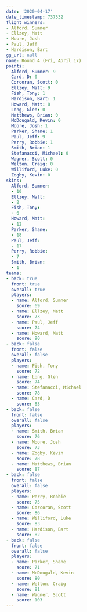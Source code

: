 ```yaml
---
date: '2020-04-17'
date_timestamp: 737532
flight_winners:
- Alford, Sumner
- Ellzey, Matt
- Moore, Josh
- Paul, Jeff
- Hardison, Bart
gg_url: null
name: Round 4 (Fri, April 17)
points:
  Alford, Sumner: 9
  Card, D: 0
  Corcoran, Scott: 0
  Ellzey, Matt: 9
  Fish, Tony: 1
  Hardison, Bart: 1
  Howard, Matt: 8
  Long, Glen: 0
  Matthews, Brian: 0
  McDougald, Kevin: 0
  Moore, Josh: 1
  Parker, Shane: 1
  Paul, Jeff: 9
  Perry, Robbie: 1
  Smith, Brian: 1
  Stefanacci, Michael: 0
  Wagner, Scott: 0
  Welton, Craig: 0
  Williford, Luke: 0
  Zogby, Kevin: 0
skins:
  Alford, Sumner:
  - 10
  Ellzey, Matt:
  - 2
  Fish, Tony:
  - 6
  Howard, Matt:
  - 12
  Parker, Shane:
  - 18
  Paul, Jeff:
  - 17
  Perry, Robbie:
  - 7
  Smith, Brian:
  - 1
teams:
- back: true
  front: true
  overall: true
  players:
  - name: Alford, Sumner
    score: 69
  - name: Ellzey, Matt
    score: 73
  - name: Paul, Jeff
    score: 74
  - name: Howard, Matt
    score: 90
- back: false
  front: false
  overall: false
  players:
  - name: Fish, Tony
    score: 72
  - name: Long, Glen
    score: 74
  - name: Stefanacci, Michael
    score: 78
  - name: Card, D
    score: 83
- back: false
  front: false
  overall: false
  players:
  - name: Smith, Brian
    score: 76
  - name: Moore, Josh
    score: 73
  - name: Zogby, Kevin
    score: 78
  - name: Matthews, Brian
    score: 87
- back: false
  front: false
  overall: false
  players:
  - name: Perry, Robbie
    score: 75
  - name: Corcoran, Scott
    score: 86
  - name: Williford, Luke
    score: 83
  - name: Hardison, Bart
    score: 82
- back: false
  front: false
  overall: false
  players:
  - name: Parker, Shane
    score: 71
  - name: McDougald, Kevin
    score: 80
  - name: Welton, Craig
    score: 81
  - name: Wagner, Scott
    score: 103
---
```


